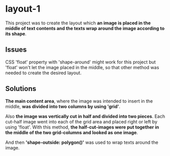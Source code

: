 # layout-1

This project was to create the layout which **an image is placed in the middle of text contents and the texts wrap around the image according to its shape**.

## Issues
CSS 'float' property with 'shape-around' might work for this project but 'float' won't let the image placed in the middle, so that other method was needed to create the desired layout.

## Solutions
**The main content area**, where the image was intended to insert in the middle, **was divided into two columns by using 'grid'**.

 Also **the image was vertically cut in half and divided into two pieces**. Each cut-half image went into each of the grid area and placed right or left by using 'float'. With this method, **the half-cut-images were put together in the middle of the two grid-columns and looked as one image**.

 And then **'shape-outside: polygon()'** was used to wrap texts around the image. 

 



